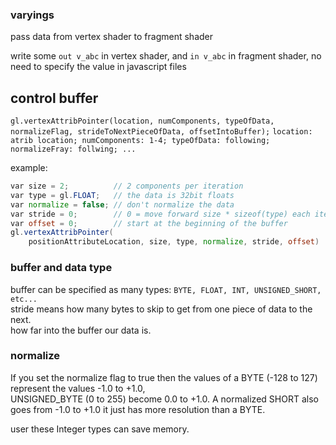 ### varyings

pass data from vertex shader to fragment shader

write some `out v_abc` in vertex shader, and `in v_abc` in fragment shader, no need to specify the value in javascript files

## control buffer

`gl.vertexAttribPointer(location, numComponents, typeOfData, normalizeFlag, strideToNextPieceOfData, offsetIntoBuffer);`
`location: atrib location; numComponents: 1-4; typeOfData: following; normalizeFray: follwing; ...`

example: 
```glsl
var size = 2;          // 2 components per iteration
var type = gl.FLOAT;   // the data is 32bit floats
var normalize = false; // don't normalize the data
var stride = 0;        // 0 = move forward size * sizeof(type) each iteration to get the next position
var offset = 0;        // start at the beginning of the buffer
gl.vertexAttribPointer(
    positionAttributeLocation, size, type, normalize, stride, offset)
```

### buffer and data type

buffer can be specified as many types: `BYTE, FLOAT, INT, UNSIGNED_SHORT, etc...`  
stride means how many bytes to skip to get from one piece of data to the next.  
how far into the buffer our data is.

### normalize

If you set the normalize flag to true then the values of a BYTE (-128 to 127) represent the values -1.0 to +1.0,  
UNSIGNED_BYTE (0 to 255) become 0.0 to +1.0. A normalized SHORT also goes from -1.0 to +1.0 it just has more resolution than a BYTE.  

user these Integer types can save memory.

